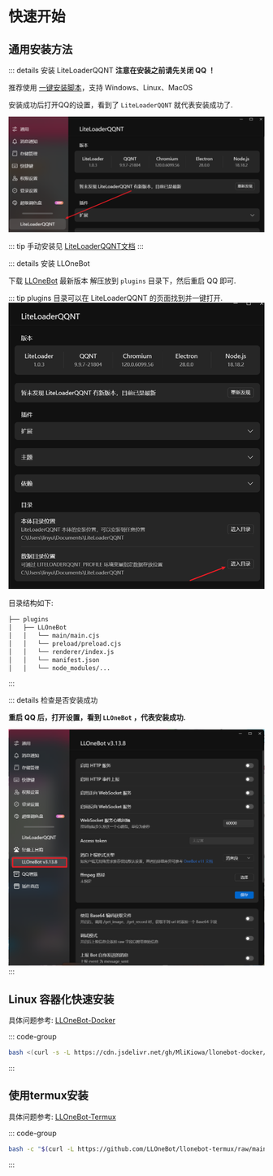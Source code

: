 # 快速开始

## 通用安装方法

::: details 安装 LiteLoaderQQNT
**注意在安装之前请先关闭 QQ ！**

推荐使用 [一键安装脚本](https://github.com/Mzdyl/LiteLoaderQQNT_Install/releases)，支持 Windows、Linux、MacOS

安装成功后打开QQ的设置，看到了 `LiteLoaderQQNT` 就代表安装成功了.

![](../../asset/img/getting-started/llqqnt-install-success.png)

::: tip
手动安装见 [LiteLoaderQQNT文档](https://liteloaderqqnt.github.io/guide/install.html)
:::

::: details 安装 LLOneBot

下载 [LLOneBot](https://github.com/LLOneBot/LLOneBot/releases) 最新版本 解压放到 `plugins` 目录下，然后重启 QQ 即可.

::: tip
plugins 目录可以在 LiteLoaderQQNT 的页面找到并一键打开.
![](../../asset/img/getting-started/open-plugins-dir.png)

目录结构如下:
```
├── plugins
│   ├── LLOneBot
│   │   └── main/main.cjs
│   │   └── preload/preload.cjs
│   │   └── renderer/index.js
│   │   └── manifest.json
│   │   └── node_modules/...
```
:::

::: details 检查是否安装成功

**重启 QQ 后，打开设置，看到 `LLOneBot` ，代表安装成功.**

![](../../asset/img/getting-started/llonebot-install-success.png)
:::

## Linux 容器化快速安装

具体问题参考: [LLOneBot-Docker](https://github.com/MliKiowa/llonebot-docker)

::: code-group

```sh [Curl]
bash <(curl -s -L https://cdn.jsdelivr.net/gh/MliKiowa/llonebot-docker/fastboot.sh)
```

::: 

## 使用termux安装

具体问题参考: [LLOneBot-Termux](https://github.com/LLOneBot/llonebot-termux)

::: code-group

```sh [Curl]
bash -c "$(curl -L https://github.com/LLOneBot/llonebot-termux/raw/main/onekey.sh)"
```

::: 


